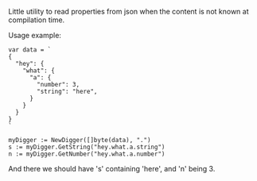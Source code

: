 Little utility to read properties from json when the content is not known at compilation time.

Usage example:

    var data = `
    {
      "hey": {
        "what": {
          "a": {
            "number": 3,
            "string": "here",
          }
        }
      }
    }
    `

    myDigger := NewDigger([]byte(data), ".")
    s := myDigger.GetString("hey.what.a.string")
    n := myDigger.GetNumber("hey.what.a.number")

And there we should have 's' containing 'here', and 'n' being 3.
